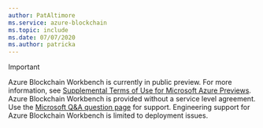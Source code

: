 ```yaml
---
author: PatAltimore
ms.service: azure-blockchain 
ms.topic: include
ms.date: 07/07/2020
ms.author: patricka
---
```

> [!IMPORTANT]
> Azure Blockchain Workbench is currently in public preview.
> For more information, see [Supplemental Terms of Use for Microsoft Azure Previews](https://azure.microsoft.com/support/legal/preview-supplemental-terms/).
> Azure Blockchain Workbench is provided without a service level agreement.
> Use the [Microsoft Q&A question page](/answers/topics/azure-blockchain-workbench.html) for support. Engineering support for Azure Blockchain Workbench is limited to deployment issues.
